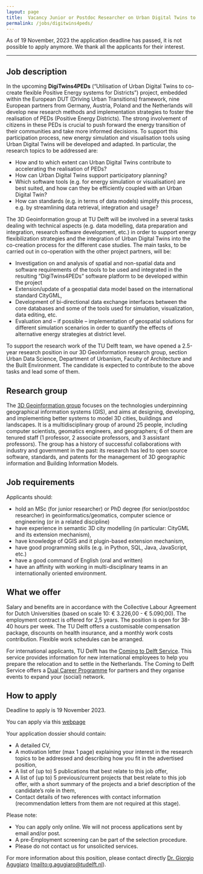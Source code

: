 ```yaml
---
layout: page
title:  Vacancy Junior or Postdoc Researcher on Urban Digital Twins to support co-creation of Positive Energy Districts
permalink: /jobs/digitwins4peds/
---
```

<!--
<div class="alert alert-info" role="alert">
Deadline to apply is 19 November 2023.
</div>
-->

<div class="alert alert-danger" role="alert">As of 19 November, 2023 the application deadline has passed, it is not possible to apply anymore. We thank all the applicants for their interest.</div>

<!--
<div class="row">
	<div class="col-sm-12 col-xs-12"><img class="img-responsive" src="{{ "xxxx.jpg" }}"></div>
</div>
-->

- - - 

## Job description
In the upcoming **DigiTwins4PEDs** (“Utilisation of Urban Digital Twins to co-create flexible Positive Energy systems for Districts”) project, embedded within the European DUT (Driving Urban Transitions) framework, nine European partners from Germany, Austria, Poland and the Netherlands will develop new research methods and implementation strategies to foster the realisation of PEDs (Positive Energy Districts). The strong involvement of citizens in these PEDs is crucial to push forward the energy transition of their communities and take more informed decisions. To support this participation process, new energy simulation and visualisation tools using Urban Digital Twins will be developed and adapted. In particular, the research topics to be addressed are:

- How and to which extent can Urban Digital Twins contribute to accelerating the realisation of PEDs?
- How can Urban Digital Twins support participatory planning?
- Which software tools (e.g. for energy simulation or visualisation) are best suited, and how can they be efficiently coupled with an Urban Digital Twin?
- How can standards (e.g. in terms of data models) simplify this process, e.g. by streamlining data retrieval, integration and usage?

The 3D Geoinformation group at TU Delft will be involved in a several tasks dealing with technical aspects (e.g. data modelling, data preparation and integration, research software development, etc.) in order to support energy flexibilization strategies and the integration of Urban Digital Twins into the co-creation process for the different case studies.
The main tasks, to be carried out in co-operation with the other project partners, will be:

- Investigation on and analysis of spatial and non-spatial data and software requirements of the tools to be used and integrated in the resulting “DigiTwins4PEDs” software platform to be developed within the project
- Extension/update of a geospatial data model based on the international standard CityGML,
- Development of bi-directional data exchange interfaces between the core databases and some of the tools used for simulation, visualization, data editing, etc.
- Evaluation and – if possible – implementation of geospatial solutions for different simulation scenarios in order to quantify the effects of alternative energy strategies at district level.

To support the research work of the TU Delft team, we have opened a 2.5-year research position in our 3D Geoinformation research group, section Urban Data Science, Department of Urbanism, Faculty of Architecture and the Built Environment. The candidate is expected to contribute to the above tasks and lead some of them.


## Research group
The [3D Geoinformation group](https://3d.bk.tudelft.nl/) focuses on the technologies underpinning geographical information systems (GIS), and aims at designing, developing, and implementing better systems to model 3D cities, buildings and landscapes. It is a multidisciplinary group of around 25 people, including computer scientists, geomatics engineers, and geographers; 6 of them are tenured staff (1 professor, 2 associate professors, and 3 assistant professors). The group has a history of successful collaborations with industry and government in the past: its research has led to open source software, standards, and patents for the management of 3D geographic information and Building Information Models.

## Job requirements
<!-- 600 char --> 
Applicants should:
- hold an MSc (for junior researcher) or PhD degree (for senior/postdoc researcher) in geoinformatics/geomatics, computer science or engineering (or in a related discipline)
- have experience in semantic 3D city modelling (in particular: CityGML and its extension mechanism),
- have knowledge of QGIS and it plugin-based extension mechanism,
- have good programming skills (e.g. in Python, SQL, Java, JavaScript, etc.)
- have a good command of English (oral and written)
- have an affinity with working in multi-disciplinary teams in an internationally oriented environment.


## What we offer
Salary and benefits are in accordance with the Collective Labour Agreement for Dutch Universities (based on scale 10: € 3.226,00 - € 5.090,00). The employment contract is offered for 2,5 years. The position is open for 38-40 hours per week. The TU Delft offers a customisable compensation package, discounts on health insurance, and a monthly work costs contribution. Flexible work schedules can be arranged.

For international applicants, TU Delft has the [Coming to Delft Service](https://www.tudelft.nl/over-tu-delft/werken-bij-tu-delft/nederland-tu-delft/support-for-international-employees). This service provides information for new international employees to help you prepare the relocation and to settle in the Netherlands. The Coming to Delft Service offers a [Dual Career Programme](https://www.tudelft.nl/en/about-tu-delft/working-at-tu-delft/coming-to-the-netherlands-tu-delft/support-for-international-employees/at-tu-delft/dual-career-programme) for partners and they organise events to expand your (social) network.

## How to apply

<div class="alert alert-info" role="alert">
Deadline to apply is 19 November 2023.
</div>

You can apply via this [webpage](https://www.tudelft.nl/over-tu-delft/werken-bij-tu-delft/vacatures/details?jobId=14541&jobTitle=Junior%20or%20Postdoc%20Researcher%20on%20Urban%20Digital%20Twins%20to%20support%20co-creation%20of%20Positive%20Energy%20Districts)

Your application dossier should contain:

- A detailed CV,
- A motivation letter (max 1 page) explaining your interest in the research topics to be addressed and describing how you fit in the advertised position,
- A list of (up to) 5 publications that best relate to this job offer,
- A list of (up to) 5 previous/current projects that best relate to this job offer, with a short summary of the projects and a brief description of the candidate’s role in them,
- Contact details of two references with contact information (recommendation letters from them are not required at this stage).

Please note:
- You can apply only online. We will not process applications sent by email and/or post.
- A pre-Employment screening can be part of the selection procedure.
- Please do not contact us for unsolicited services.

For more information about this position, please contact directly [Dr. Giorgio Agugiaro](https://3d.bk.tudelft.nl/gagugiaro/) (<mailto:g.agugiaro@tudelft.nl>).

